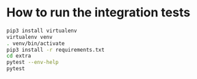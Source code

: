 # How to run the integration tests
```bash
pip3 install virtualenv
virtualenv venv
. venv/bin/activate
pip3 install -r requirements.txt
cd extra
pytest --env-help
pytest
```
